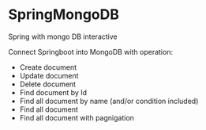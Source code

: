 # SpringMongoDB
Spring with mongo DB interactive

Connect Springboot into MongoDB with operation:
- Create document
- Update document
- Delete document
- Find document by Id
- Find all document by name (and/or condition included)
- Find all document
- Find all document with pagnigation

